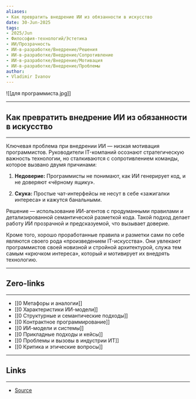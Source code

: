 ```yaml
---
aliases: 
- Как превратить внедрение ИИ из обязанности в искусство 
date: 30-Jun-2025
tags:
- 2025/Jun
- Философия-технологий/Эстетика
- ИИ/Прозрачность
- ИИ-в-разработке/Внедрение/Решения
- ИИ-в-разработке/Внедрение/Сопротивление
- ИИ-в-разработке/Внедрение/Мотивация
- ИИ-в-разработке/Внедрение/Проблемы
author:
- Vladimir Ivanov
---
```

![[для программиста.jpg]]

-----
##  Как превратить внедрение ИИ из обязанности в искусство 
-----
Ключевая проблема при внедрении ИИ — низкая мотивация программистов. Руководители IT-компаний осознают стратегическую важность технологии, но сталкиваются с сопротивлением команды, которое вызвано двумя причинами:

1. **Недоверие:** Программисты не понимают, как ИИ генерирует код, и не доверяют «чёрному ящику».
    
2. **Скука:** Простые чат-интерфейсы не несут в себе «зажигалки интереса» и кажутся банальными.
    

Решение — использование ИИ-агентов с продуманными правилами и детализированной семантической разметкой кода. Такой подход делает работу ИИ прозрачной и предсказуемой, что вызывает доверие.

Кроме того, хорошо проработанные правила и разметки сами по себе являются своего рода «произведением IT-искусства». Они увлекают программистов своей новизной и стройной архитектурой, служа тем самым «крючком интереса», который и мотивирует их внедрять технологию.

---
## Zero-links
---
- [[0 Метафоры и аналогии]]
- [[0 Характеристики ИИ-модели]]
- [[0 Структурные и семантические подходы]]
- [[0 Контрактное программирование]]
- [[0 ИИ-модели и системы]]
- [[0 Прикладные подходы и кейсы]]
- [[0 Проблемы и вызовы в индустрии ИТ]]
- [[0 Критика и этические вопросы]]

---
## Links
---
- [Source](https://t.me/turboproject/1744)
